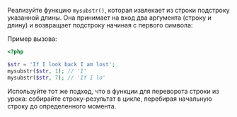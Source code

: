 Реализуйте функцию `mysubstr()`, которая извлекает из строки подстроку указанной длины. Она принимает на вход два аргумента (строку и длину) и возвращает подстроку начиная с первого символа:

Пример вызова:

```php
<?php

$str = 'If I look back I am lost';
mysubstr($str, 1); // 'I'
mysubstr($str, 7); // 'If I lo'
```

Используйте тот же подход, что в функции для переворота строки из урока: собирайте строку-результат в цикле, перебирая начальную строку до определенного момента.
